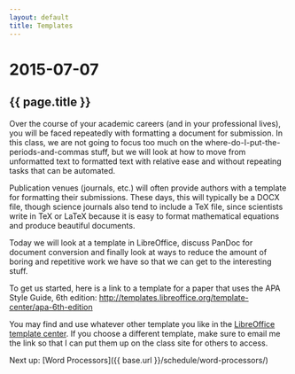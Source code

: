 ```yaml
---
layout: default
title: Templates
---
```


# 2015-07-07
## {{ page.title }}

Over the course of your academic careers (and in your professional lives), you will be faced repeatedly with formatting a document for submission. 
In this class, we are not going to focus too much on the where-do-I-put-the-periods-and-commas stuff, but we will look at how to move from unformatted text to formatted text with relative ease and without repeating tasks that can be automated. 

Publication venues (journals, etc.) will often provide authors with a template for formatting their submissions. 
These days, this will typically be a DOCX file, though science journals also tend to include a TeX file, since scientists write in TeX or LaTeX because it is easy to format mathematical equations and produce beautiful documents. 

Today we will look at a template in LibreOffice, discuss PanDoc for document conversion and finally look at ways to reduce the amount of boring and repetitive work we have so that we can get to the interesting stuff. 

To get us started, here is a link to a template for a paper that uses the APA Style Guide, 6th edition: http://templates.libreoffice.org/template-center/apa-6th-edition

You may find and use whatever other template you like in the [LibreOffice template center](http://templates.libreoffice.org/template-center/). 
If you choose a different template, make sure to email me the link so that I can put them up on the class site for others to access. 

Next up: [Word Processors]({{ base.url }}/schedule/word-processors/)